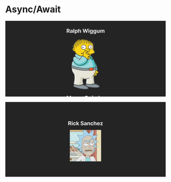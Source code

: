 
# Async/Await

![Preview](https://github.com/soymilidev/FE-III/blob/main/C15/C15-Clase/axios_asyncAwait/src/assets/Simpsons.png)

![Preview](https://github.com/soymilidev/FE-III/blob/main/C15/C15-Clase/axios_asyncAwait/src/assets/RickAndMorty.png)





